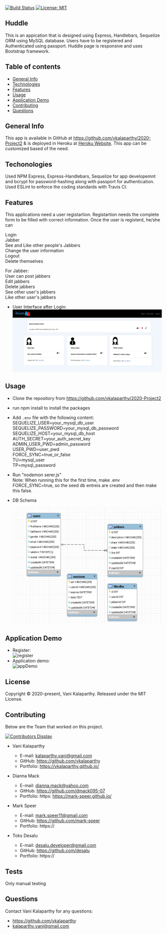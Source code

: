 [![Build Status](https://travis-ci.com/vkalaparthy/2020-Project2.svg?branch=master)](https://travis-ci.com/vkalaparthy/2020-Project2)
[![License: MIT](https://img.shields.io/badge/License-MIT-yellow.svg)](https://opensource.org/licenses/MIT)

## Huddle
This is an appication that is designed using Express, Handlebars, Sequelize ORM using MySQL database. Users have to be registered and Authenticated using passport. Huddle page is responsive and uses Bootstrap framework.
## Table of contents
* [General Info](#general-info)
* [Technologies](#technologies)
* [Features](#features)
* [Usage](#usage)
* [Application Demo](#application-demo)
* [Contributing](#contributing)
* [Questions](#questions)
## General Info 
This app is available in GitHub at https://github.com/vkalaparthy/2020-Project2  & is deployed in Heroku at [Heroku Website](https://project2-team8-dmtv.herokuapp.com/).  This app can be customized based of the need.
## Techonologies 
Used NPM Express, Express-Handlebars, Sequelize for app developemnt and bcrypt for password-hashing along with passport for authentication.  Used ESLint to enforce the coding standards with Travis CI.
## Features
This applications need a user registartion.  Registartion needs the complete form to be filled with correct information. Once the user is registerd, he/she can  

Login   
Jabber   
See and Like other people's Jabbers  
Change the user information   
Logout   
Delete themselves  

For Jabber:   
User can post jabbers  
Edit jabbers   
Delete jabbers  
See other user's jabbers  
Like other user's jabbers   
   
* User Interface after Login:  
![userInterface](./public/assets/readmeImg/P2-UI2.JPG)
## Usage
* Clone the repository from https://github.com/vkalaparthy/2020-Project2
* run npm install to install the packages
* Add `.env` file with the following content:  
SEQUELIZE_USER=your_mysql_db_user  
SEQUELIZE_PASSWORD=your_mysql_db_password  
SEQUELIZE_HOST=your_mysql_db_host  
AUTH_SECRET=your_auth_secret_key  
ADMIN_USER_PWD=admin_password  
USER_PWD=user_pwd  
FORCE_SYNC=true_or_false   
TU=mysql_user   
TP=mysql_password  
  
* Run "nodemon serer.js"  
   Note: When running this for the first time, make .env FORCE_SYNC=true, so the seed db entreis are created and then make this false.
  
* DB Schema  
  
  ![dbSchema](./public/assets/readmeImg/P2-DBschema.JPG)
   
  
    
## Application Demo
* Register:  
![register](./public/assets/readmeImg/Project2-Register.gif) 
* Application demo:  
![appDemo](./public/assets/readmeImg/Project2-Jabber-demo.gif)
## License
Copyright © 2020-present, Vani Kalaparthy. Released under the MIT License.  
## Contributing
Below are the Team that worked on this project. 

  [![Contributors Display](https://badges.pufler.dev/contributors/vkalaparthy/2020-Project2?size=50&padding=5&bots=true)](https://badges.pufler.dev)
   
* Vani Kalaparthy
  
   * E-mail: kalaparthy.vani@gmail.com
   * GitHub: https://github.com/vkalaparthy
   * Portfolio: https://vkalaparthy.github.io/
   
* Dianna Mack
  
   * E-mail: dianna.mack@yahoo.com
   * GitHub: https://github.com/dmack095-07
   * Portfolio: https: https://mark-speer.github.io/
* Mark Speer
  
   * E-mail: mark.speer11@gmail.com
   * GitHub: https://github.com/mark-speer
   * Portfolio: https://

* Toks Desalu

   * E-mail: desalu.developer@gmail.com
   * GitHub: https://github.com/desalu
   * Portfolio: https://   
## Tests
Only manual testing
## Questions
 Contact Vani Kalaparthy for any questions:
 * https://github.com/vkalaparthy
 * kalaparthy.vani@gmail.com 
